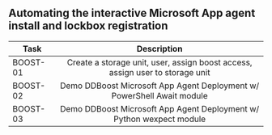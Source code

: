 ## Automating the interactive Microsoft App agent install and lockbox registration
   
| Task     | Description                                                                   |
| -------- |:-----------------------------------------------------------------------------:|
| BOOST-01 | Create a storage unit, user, assign boost access, assign user to storage unit |
| BOOST-02 | Demo DDBoost Microsoft App Agent Deployment w/ PowerShell Await module        |
| BOOST-03 | Demo DDBoost Microsoft App Agent Deployment w/ Python wexpect module          |
